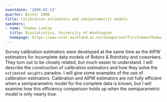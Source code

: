 ```yaml
---
eventdate: '2008-02-13'
quarter: Winter 2008
title: Calibration estimators and semiparametric models
speakers:
- name: Thomas Lumley
  title: Biostatistics, University of Washington
  homepage: https://www.stat.auckland.ac.nz/showperson?firstname=Thomas&surname=Lumley
---
```

Survey calibration estimators were developed at the same time as the AIPW estimators for incomplete data models of Robins &amp; Rotnitzky and coworkers. They turn out to be closely related, but much easier to understand. I will describe the construction of calibration estimators and how they solve the `estimated weights` paradox. I will give some examples of the use of calibration estimators. Calibration and AIPW estimators are not fully efficient when a semiparametric model for the complete data is known, but I will examine how this efficiency comparison holds up when the semiparametric model is only nearly true.